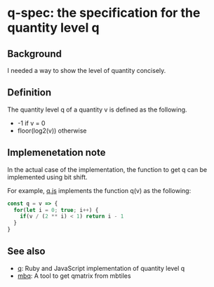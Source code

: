 # q-spec: the specification for the quantity level q

## Background
I needed a way to show the level of quantity concisely.

## Definition
The quantity level q of a quantity v is defined as the following.

- -1 if v = 0
- floor(log2(v)) otherwise

## Implemenetation note
In the actual case of the implementation, the function to get q can be implemented using bit shift. 

For example, [q.js](https://github.com/hfu/q/blob/master/q.js) implements the function q(v) as the following:

```javascript
const q = v => {
  for(let i = 0; true; i++) {
    if(v / (2 ** i) < 1) return i - 1
  }
}
```

## See also
- [q](https://github.com/hfu/q): Ruby and JavaScript implementation of quantity level q
- [mbq](https://github.com/hfu/mbq): A tool to get qmatrix from mbtiles

